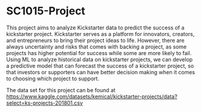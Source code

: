# SC1015-Project
This project aims to analyze Kickstarter data to predict the success of a kickstarter project. 
Kickstarter serves as a platform for innovators, creators, and entrepreneurs to bring their project ideas to life. However, there are always uncertainty and risks that comes with backing a project, as some projects has higher potential for success while some are more likely to fail. Using ML to analyze historical data on kickstarter projects, we can develop a predictive model that can forecast the success of a kickstarter project, so that investors or supporters can have better decision making when it comes to choosing which project to support.

The data set for this project can be found at https://www.kaggle.com/datasets/kemical/kickstarter-projects/data?select=ks-projects-201801.csv 
